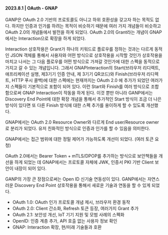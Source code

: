 #### 2023.8.1 | OAuth - GNAP

GANP은 OAuth 2.0 기반의 프로토콜도 아니고 하위 호환성을 갖고자 하는 목적도 없다. 하지만 인증과 인가를 하려는 목적이 비슷하기 때문에 여러 가지 개념들이 비슷하고 OAuth 2.0의 개념들에서 발전을 하게 되었다. OAuth 2.0의 Grant라는 개념이 GNAP에서는 Interaction으로 확장을 하게 되었다. 

Interaction 상호작용은 Grant가 하나의 키워드로 플로우를 정하는 것과는 다르게 동적인 JSON 객체를 통해서 사용자와 어떤 방식으로 상호작용을 시작할 것인가 상호작용을 마치고 나서는 그 다음 플로우를 어떤 방식으로 가져갈 것인가에 대한 스펙을 동적으로 가지고 갈 수 있는 개념입니다. 그래서 GNAPInteraction의 Start(브라우저 리디렉트, 애프리케이션 실행, 제3기기 인증 안내, 제 3기기 QR코드)와 Finish(브라우저 리디렉트, HTTP 푸시 콜백)에 대한 스펙에는 현재까지는 OAuth 2.0
에 추가가 되었던 여러가지 스펙들이 기본적으로 포함이 되어 있다. 이런 Start와 Finish를 여러 방식으로 조합 함으로써 GNAP Interaction이 작동을 하게 된다. 이것 뿐만 아니라 GANP에서는 Discovery End Point에 대한 확장 개념을 통해서 추가적인 Start 방식이 조금 더 나은 방식이 있다면 또 다른 Finish 방식에 대한 스펙 추가를 용이하게 할 수 있도록 개선했다. 

GNAP에서는 OAuth 2.0 Resource Owner와 다르게 End user/Resource owner로  분리가 되었다. 유저 친화적인 방식으로 인증과 인가를 할 수 있음을 의미한다. 

GNAP에서는 접근 범위에 대한 정밀 제어가 가능하도록 개선이 되었다. (여러 토큰 요청)

OAuth 2.0에서는 Bearer Token + mTLS/DPOP를 추가하는 방식으로 보안책들을 개선을 하게 되었는 데 GNAP에서는 프로토콜 자체에 JWK, 인증서 PKI 기반 Client 보안이 내장이 되어 있다. 

GANP의 가장 큰 장점으로써는 Open ID 신기술 연동성이 있다. GANP에서는 자연스러운 Discovery End Point 상호작용을 통해서 새로운 기술과 연동을 할 수 있게 되었다. 

- OAuth 1.0: OAuth 인가 프로토콜 개념 제시, 브라우저 환경 동작
- OAuth 2.0: Client 간소화, Refresh 토큰 등장, 여러가지 Grant 추가
- OAuth 2.1: 보안성 개선, IoT 기기 지원 및 모범 사례의 스펙화
- OpenID: 인증 계층 추가, API 호출 없는 사용자 정보 확인
- GNAP: Interaction 확장, 현/미래 기술들과 호환